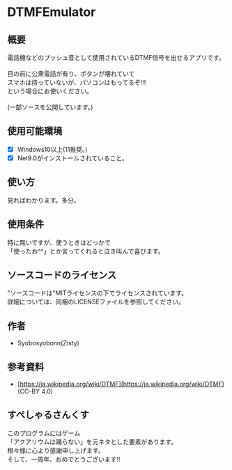 # DTMFEmulator
## 概要
電話機などのプッシュ音として使用されているDTMF信号を出せるアプリです。<br><br>
目の前に公衆電話が有り、ボタンが壊れていて<br>
スマホは持っていないが、パソコンはもってるぞ!!!<br>
という場合にお使いください。<br><br>
(一部ソースを公開しています。)<br>
## 使用可能環境
- [x] Windows10以上(11推奨。)
- [x] Net9.0がインストールされていること。<br>
## 使い方
見ればわかります。多分。<br>
## 使用条件
特に無いですが、使うときはどっかで<br>
「使ったお^^」とか言ってくれると泣き叫んで喜びます。<br>
## ソースコードのライセンス
"ソースコードは"MITライセンスの下でライセンスされています。<br>
詳細については、同梱のLICENSEファイルを参照してください。<br>
## 作者
- Syobosyobonn(Zisty)<br>
## 参考資料
- [https://ja.wikipedia.org/wiki/DTMF](https://ja.wikipedia.org/wiki/DTMF)<br>
  (CC-BY 4.0)<br>
## すぺしゃるさんくす
このプログラムにはゲーム<br>
「アクアリウムは踊らない」を元ネタとした要素があります。<br>
橙々様に心より感謝申し上げます。<br>
そして、一周年、おめでとうございます!!<br>
